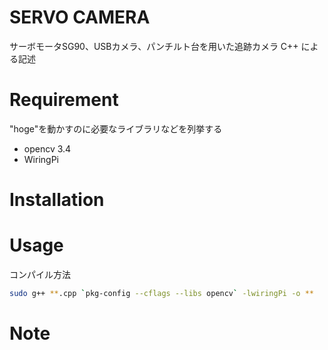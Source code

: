 # SERVO CAMERA

サーボモータSG90、USBカメラ、パンチルト台を用いた追跡カメラ
C++ による記述
 
# Requirement
 
"hoge"を動かすのに必要なライブラリなどを列挙する
 
* opencv 3.4
* WiringPi
 
# Installation

 
# Usage

コンパイル方法 
```bash
sudo g++ **.cpp `pkg-config --cflags --libs opencv` -lwiringPi -o **
```
 
# Note
 
